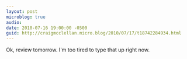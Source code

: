 ```yaml
---
layout: post
microblog: true
audio: 
date: 2010-07-16 19:00:00 -0500
guid: http://craigmcclellan.micro.blog/2010/07/17/t18742284934.html
---
```

Ok, review tomorrow.  I'm too tired to type that up right now.
